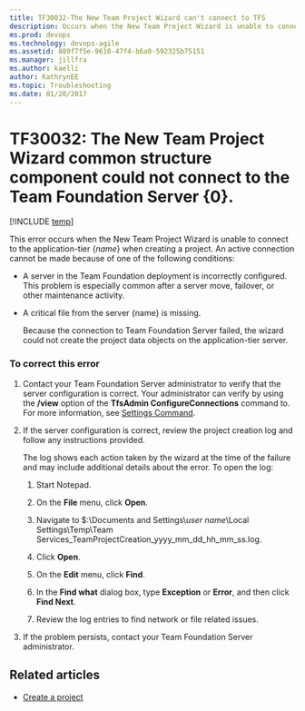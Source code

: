```yaml
---
title: TF30032-The New Team Project Wizard can't connect to TFS
description: Occurs when the New Team Project Wizard is unable to connect to the application-tier {name} when creating a project.
ms.prod: devops
ms.technology: devops-agile
ms.assetid: 889f7f5e-9610-47f4-b6a0-592325b75151
ms.manager: jillfra
ms.author: kaelli
author: KathrynEE
ms.topic: Troubleshooting
ms.date: 01/20/2017
---
```


# TF30032: The New Team Project Wizard common structure component could not connect to the Team Foundation Server {0}. 


[!INCLUDE [temp](../../_shared/version-vsts-tfs-all-versions.md)]

This error occurs when the New Team Project Wizard is unable to connect to the application-tier {*name*} when creating a project. An active connection cannot be made because of one of the following conditions:  
  
- A server in the Team Foundation deployment is incorrectly configured. This problem is especially common after a server move, failover, or other maintenance activity.  
  
- A critical file from the server {name} is missing.  
  
  Because the connection to Team Foundation Server failed, the wizard could not create the project data objects on the application-tier server.  
  
### To correct this error  
  
1.  Contact your Team Foundation Server administrator to verify that the server configuration is correct. Your administrator can verify by using the **/view** option of the **TfsAdmin ConfigureConnections** command to. For more information, see [Settings Command](https://msdn.microsoft.com/2b96fbbf-34c8-4500-82d8-724cc65dc9a4).  
  
2.  If the server configuration is correct, review the project creation log and follow any instructions provided.  
  
     The log shows each action taken by the wizard at the time of the failure and may include additional details about the error. To open the log:  
  
    1.  Start Notepad.  
  
    2.  On the **File** menu, click **Open**.  
  
    3.  Navigate to $:\Documents and Settings\\*user name*\Local Settings\Temp\Team Services_TeamProjectCreation_yyyy_mm_dd_hh_mm_ss.log.  
  
    4.  Click **Open**.  
  
    5.  On the **Edit** menu, click **Find**.  
  
    6.  In the **Find what** dialog box, type **Exception** or **Error**, and then click **Find Next**.  
  
    7.  Review the log entries to find network or file related issues.  
  
3.  If the problem persists, contact your Team Foundation Server administrator.  
  
## Related articles  
- [Create a project](../../organizations/projects/create-project.md)
